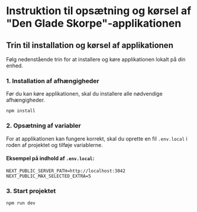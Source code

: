 # Instruktion til opsætning og kørsel af "Den Glade Skorpe"-applikationen

## Trin til installation og kørsel af applikationen

Følg nedenstående trin for at installere og køre applikationen lokalt på din enhed.

### 1. Installation af afhængigheder

Før du kan køre applikationen, skal du installere alle nødvendige afhængigheder.

```
npm install
```

### 2. Opsætning af variabler

For at applikationen kan fungere korrekt, skal du oprette en fil `.env.local` i roden af projektet og tilføje variablerne.

#### Eksempel på indhold af `.env.local`:

```
NEXT_PUBLIC_SERVER_PATH=http://localhost:3042
NEXT_PUBLIC_MAX_SELECTED_EXTRA=5
```

### 3. Start projektet

`npm run dev`